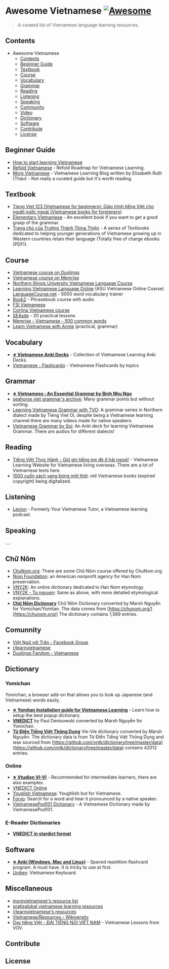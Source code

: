 # Awesome Vietnamese [![Awesome](https://cdn.rawgit.com/sindresorhus/awesome/d7305f38d29fed78fa85652e3a63e154dd8e8829/media/badge.svg)](https://github.com/sindresorhus/awesome)

> A curated list of Vietnamese language learning resources.

## Contents
- Awesome Vietnamese
  - [Contents](#contents)
  - [Beginner Guide](#beginner-guide)
  - [Textbook](#textbook)
  - [Course](#course)
  - [Vocabulary](#vocabulary)
  - [Grammar](#grammar)
  - [Reading](#reading)
  - [Listening](#listening)
  - [Speaking](#speaking)
  - [Community](#community)
  - [Video](#video)
  - [Dictionary](#dictionary)
  - [Software](#software)
  - [Contribute](#contribute)
  - [License](#license)

## Beginner Guide
- [How to start learning Vietnamese](https://www.youtube.com/watch?v=GRPnQe2FTrY) 
- [Refold Vietnamese](http://refold.link/vietnamese) - Refold Roadmap for Vietnamese Learning.
- [More Vietnamese](https://morevietnamese.com/) - Vietnamese Learning Blog written by Elisabeth Ruth (Thảo) - Not really a curated guide but it's worth reading.

## Textbook
- [Tieng Viet 123 (Vietnamese for beginners): Giáo trình tiếng Việt cho người nước ngoài (Vietnamese books for foreigners) ](https://www.amazon.com/Tieng-Viet-123-Vietnamese-beginners-ebook/dp/B072N7GKJX)
- [Elementary Vietnamese](https://www.amazon.com/Elementary-Vietnamese-Binh-Nhu-Ph-D/dp/0804833699) - An excellent book if you want to get a good grasp of the grammar.
- [Trang chủ của Trường Thánh Tôma Thiện](https://www.tomathien.org/) - A series of Textbooks dedicated to helping younger generations of Vietnamese growing up in Western countries retain their language (Totally free of charge ebooks (PDF)).

## Course
- [Vietnamese course on Duolingo](https://www.duolingo.com/courses/vi)
- [Vietnamese course on Memrise](https://www.memrise.com/course/2238657/mammens-vietnamese/edit/)
- [Northern Illinois University Vietnamese Language Course](http://www.seasite.niu.edu/vietnamese/vnlanguage/supportns/tableofcontent.htm)
- [Learning Vietnamese Language Online](http://www.public.asu.edu/~ickpl/vnonline/index.htm) (ASU Vietnamese Online Coarse)
[LanguageCourse.net](https://www.languagecourse.net/vocabulary-trainer.php) - 5000 word vocabulary trainer
- [Book2](https://www.goethe-verlag.com/book2/EM/) - Phrasebook course with audio
- [FSI Vietnamese](https://www.livelingua.com/project/fsi/Vietnamese/)
- [Cortina Vietnamese course](https://fsi-languages.yojik.eu/languages/cortina.html)
- [SEAsite](http://www.seasite.niu.edu/vietnamese/VNLanguage/SupportNS/tableofcontent.htm) - 20 practical lessons
- [Memrise - Vietnamese - 500 common words](http://www.memrise.com/course/37054/vietnamese-500-common-words/)
- [Learn Vietnamese with Annie](https://www.youtube.com/user/AnnieVietnamese/) (practical, grammar)

## Vocabulary
- [**※ Vietnamese Anki Decks**](anki.md) - Collection of Vietnamese Learning Anki Decks.
- [Vietnamese - Flashcardo](https://flashcardo.com/vietnamese-flashcards/) - Vietnamese Flashcards by topics

## Grammar
- [**※ Vietnamese : An Essential Grammar by Binh Nhu Ngo**](https://www.amazon.com/Vietnamese-Essential-Grammar-Routledge-Grammars-ebook/dp/B08BX6TMRV)
- [seahorse viet grammar's archive](https://seahorseviet.wordpress.com/category/grammar/): Many grammar points but without sorting.
- [Learning Vietnamese Grammar with TVO](https://www.youtube.com/playlist?list=PLpDgPu_Hq9ZxWC8CAODefCnjAov6t-3ev): A grammar series in Northern dialect made by Tieng Viet Oi, despite being a Vietnamese learning channel there are many videos made for native speakers.
- [Vietnamese Grammar by Soi](https://ankiweb.net/shared/info/1707723482): An Anki deck for learning Vietnamese Grammar. There are audios for different dialects! 

## Reading
- [Tiếng Việt Thực Hành - Giữ gìn tiếng mẹ đẻ ở hải ngoại!](https://tiengviethuchanh.wordpress.com/) - Vietnamese Learning Website for Vietnamese living overseas. There are a lot of Vietnamese texts here.
- [1000 cuốn sách vang bóng một thời](https://tve-4u.org/forums/1000-quyen-sach-viet-mot-thoi-vang-bong.136/): old Vietnamese books (expired copyright) being digitalized.

## Listening
- [Levion](https://podcasts.apple.com/us/podcast/levion-learn-vietnamese-online/id1518405891) - Formerly Your Vietnamese Tutor, a Vietnamese learning podcast.

## Speaking
....

## Chữ Nôm
- [ChuNom.org](https://chunom.org/): There are some Chữ Nôm course offered by ChuNom.org
- [Nom Foundation](https://nomfoundation.org/): an American nonprofit agency for Han Nom preservation. 
- [VNY2K](http://vny2k.com/hannom/index.aspx): An online dictionary dedicated to Han Nom etymology
- [VNY2K - Tu nguyen](http://vny2k.com/hannom/tunguyen.asp): Same as above, with more detailed etymological explanations.
- **[Chữ Nôm Dictionary](https://www.mediafire.com/file/sn5xjfcp045vh9p/Ch%E1%BB%AF_N%C3%B4m.zip/file)** Chữ Nôm Dictionary converted by Marsh Nguyễn for Yomichan/Yomitan. The data comes from [https://chunom.org/](https://chunom.org/) The dictionary contains 1,569 entries.

## Comunnity
- [Việt Ngữ với Trân - Facebook Group](https://www.facebook.com/groups/256320428744828/)
- [r/learnvietnamese](https://www.reddit.com/r/learnvietnamese/)
- [Duolingo Fandom - Vietnamese](https://duolingo.fandom.com/wiki/Vietnamese)

## Dictionary

### Yomichan
Yomichan, a browser add-on that allows you to look up Japanese (and Vietnamese) words easily. 

- [**※ Yomitan Installation guide for Vietnamese Learning**](/learn-vietnamese/yomitan/) - Learn how to setup the best popup dictionary.
- **[VNEDICT](https://www.mediafire.com/folder/9ss2pn046fcjo/Vi%E1%BB%87t_-_Anh)** by Paul Denisowski converted by Marsh Nguyễn for Yomichan.
- **[Từ Điển Tiếng Việt Thông Dụng](https://www.mediafire.com/file/ekopqoj0627tpkw/T%E1%BB%AB_%C4%91i%E1%BB%83n_ti%E1%BA%BFng_Vi%E1%BB%87t.zip/file)** Vie-Vie dictionary converted by Marsh Nguyễn. The dictionary data is from Từ Điển Tiếng Việt Thông Dụng and was sourced from [https://github.com/vntk/dictionary/tree/master/data](https://github.com/vntk/dictionary/tree/master/data) contains 42012 entries.

### Online
- [**※ Vtudien VI-VI**](https://vtudien.com/viet-viet) - Recommended for intermediate learners, there are also examples.
- [VNEDICT Online](http://www.denisowski.org/Vietnamese/Vietnamese.html)
- [Youglish Vietnamese](https://youglish.com/vietnamese): Youghlish but for Vietnamese.
- [Forvo](https://forvo.com/languages/vi/): Search for a word and hear it pronounced by a native speaker.
- [VietnamesePod101 Dictionary](https://www.vietnamesepod101.com/vietnamese-dictionary/) - A Vietnamese Dictionary made by VietnamesePod101.

### E-Reader Dictionaries
- **[VNEDICT in stardict format](https://www.mediafire.com/folder/9ss2pn046fcjo/Vi%E1%BB%87t_-_Anh)**

## Software
- **[※ Anki (Windows, Mac and Linux)](https://apps.ankiweb.net/)** - Spaced repetition flashcard program. A must have. It is tricky to use at first. 
- [Unikey](https://www.unikey.org/download.html): Vietnamese Keyboard.
    
## Miscellaneous
- [morevietnamese's resource list](https://morevietnamese.com/resource-list/)
- [gratisglobal vietnamese learning resources](https://gratisglobal.com/learn-vietnamese-free/)
- [r/learnvietnamese's resources](https://www.reddit.com/r/learnvietnamese/comments/u0mdh/list_of_vietnamese_language_learning_resources/)
- [Vietnamese/Resources - Wikiversity](https://en.wikiversity.org/wiki/Vietnamese/Resources)
- [Dạy tiếng Việt - ĐÀI TIẾNG NÓI VIỆT NAM](https://vovworld.vn/vi-VN/day-tieng-viet/316.vov) - Vietnamese Lessons from VOV.

## Contribute
## License


